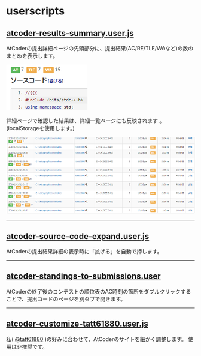 # userscripts

## [atcoder-results-summary.user.js](https://github.com/tatt61880/userscripts/raw/master/atcoder-results-summary.user.js)

AtCoderの提出詳細ページの先頭部分に、提出結果(AC/RE/TLE/WAなど)の数のまとめを表示します。

![atcoder-results-summary_1](https://github.com/tatt61880/userscripts/raw/master/images/atcoder-results-summary_1.png)

詳細ページで確認した結果は、詳細一覧ページにも反映されます 。(localStorageを使用します。)

![atcoder-results-summary_2](https://github.com/tatt61880/userscripts/raw/master/images/atcoder-results-summary_2.png)



----

##  [atcoder-source-code-expand.user.js](https://github.com/tatt61880/userscripts/raw/master/atcoder-source-code-expand.user.js)

AtCoderの提出結果詳細の表示時に「拡げる」を自動で押します。



----

##  [atcoder-standings-to-submissions.user](https://github.com/tatt61880/userscripts/raw/master/atcoder-standings-to-submissions.user.js)

AtCoderの終了後のコンテストの順位表のAC時刻の箇所をダブルクリックすることで、提出コードのページを別タブで開きます。



----

##  [atcoder-customize-tatt61880.user.js](https://github.com/tatt61880/userscripts/raw/master/atcoder-customize-tatt61880.user.js)

私( [@tatt61880](https://twitter.com/tatt61880) )の好みに合わせて、AtCoderのサイトを細かく調整します。 使用は非推奨です。

